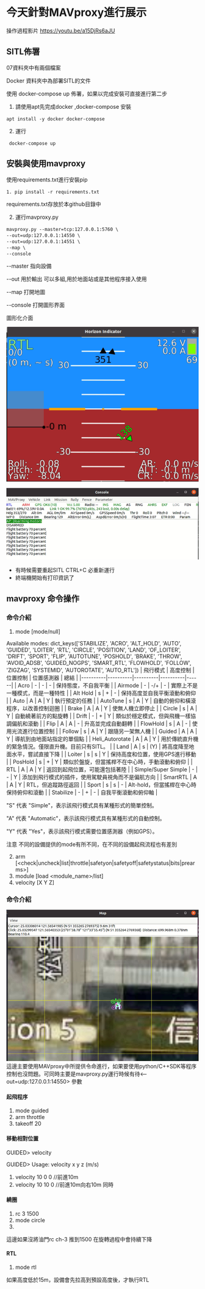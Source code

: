 # 今天針對MAVproxy進行展示

操作過程影片 https://youtu.be/a15DjRs6aJU

## SITL佈署

 07資料夾中有兩個檔案
 
 Docker 資料夾中為部署SITL的文件
 
 使用 docker-compose up 佈署，如果以完成安裝可直接進行第二步
 
 1. 請使用apt先完成docker ,docker-compose 安裝
 ```
 apt install -y docker docker-compose
 ```
2. 運行
```
 docker-compose up 
```

## 安裝與使用mavproxy
 使用requirements.txt進行安裝pip
 ```
 1. pip install -r requirements.txt 
 ```
 
requirements.txt存放於本github目錄中

 2. 運行mavproxy.py
 ```
 mavproxy.py --master=tcp:127.0.0.1:5760 \
 --out=udp:127.0.0.1:14550 \
 --out=udp:127.0.0.1:14551 \
 --map \
 --console 
 ```

 --master 指向設備
 
 --out 用於輸出 可以多組,用於地面站或是其他程序接入使用
 
 --map 打開地圖
 
 --console 打開圖形界面
 
圖形化介面

![](https://github.com/Oliver0804/mavlink_tutorial/blob/main/07/pic/%E6%88%AA%E5%9C%96%202023-05-31%20%E4%B8%8B%E5%8D%881.23.34.png)

![](https://github.com/Oliver0804/mavlink_tutorial/blob/main/07/pic/%E6%88%AA%E5%9C%96%202023-05-31%20%E4%B8%8B%E5%8D%881.23.56.png)


 - 有時候需要重起SITL CTRL+C 必重新運行
 -  終端機開始有打印資訊了


## mavproxy 命令操作
### 命令介紹
1. mode [mode/null]

Available modes:  dict_keys(['STABILIZE', 'ACRO', 'ALT_HOLD', 'AUTO', 'GUIDED', 'LOITER', 'RTL', 'CIRCLE', 'POSITION', 'LAND', 'OF_LOITER', 'DRIFT', 'SPORT', 'FLIP', 'AUTOTUNE', 'POSHOLD', 'BRAKE', 'THROW', 'AVOID_ADSB', 'GUIDED_NOGPS', 'SMART_RTL', 'FLOWHOLD', 'FOLLOW', 'ZIGZAG', 'SYSTEMID', 'AUTOROTATE', 'AUTO_RTL'])
| 飛行模式 | 高度控制 | 位置控制 | 位置感測器 | 總結 |
|----------|----------|----------|----------|------|
| Acro | - | - | - | 保持態度，不自我平衡 |
| Airmode | - | -/+ | - | 實際上不是一種模式，而是一種特性 |
| Alt Hold | s | + | - | 保持高度並自我平衡滾動和俯仰 |
| Auto | A | A | Y | 執行預定的任務 |
| AutoTune | s | A | Y | 自動的俯仰和橫滾程序，以改善控制迴圈 |
| Brake | A | A | Y | 使無人機立即停止 |
| Circle | s | A | Y | 自動繞著前方的點旋轉 |
| Drift | - | + | Y | 類似於穩定模式，但與飛機一樣協調偏航和滾動 |
| Flip | A | A | - | 升高並完成自動翻轉 |
| FlowHold | s | A | - | 使用光流進行位置控制 |
| Follow | s | A | Y | 跟隨另一架無人機 |
| Guided | A | A | Y | 導航到由地面站指定的單個點 |
| Heli_Autorotate | A | A | Y | 用於傳統直升機的緊急情況。僅限直升機。目前只有SITL。 |
| Land | A | s | (Y) | 將高度降至地面水平，嘗試直接下降 |
| Loiter | s | s | Y | 保持高度和位置，使用GPS進行移動 |
| PosHold | s | + | Y | 類似於盤旋，但當搖桿不在中心時，手動滾動和俯仰 |
| RTL | A | A | Y | 返回到起飛位置，可能還包括著陸 |
| Simple/Super Simple | - | - | Y | 添加到飛行模式的插件，使用駕駛員視角而不是偏航方向 |
| SmartRTL | A | A | Y | RTL，但追蹤路徑返回 |
| Sport | s | s | - | Alt-hold，但當搖桿在中心時保持俯仰和滾動 |
| Stabilize | - | + | - | 自我平衡滾動和俯仰軸 |

"S" 代表 "Simple"，表示該飛行模式具有某種形式的簡單控制。

"A" 代表 "Automatic"，表示該飛行模式具有某種形式的自動控制。

"Y" 代表 "Yes"，表示該飛行模式需要位置感測器（例如GPS）。

注意 不同的設備提供的mode有所不同，在不同的設備起飛流程也有差別

2. arm [<check|uncheck|list|throttle|safetyon|safetyoff|safetystatus|bits|prearms>]
3. module [load <module_name>/list]
4. velocity [X Y Z]

### 命令介紹
![](https://github.com/Oliver0804/mavlink_tutorial/blob/main/07/pic/%E6%88%AA%E5%9C%96%202023-05-31%20%E4%B8%8B%E5%8D%881.24.19.png)
這邊主要使用MAVproxy中所提供令命進行，如果要使用python/C++SDK等程序控制也沒問題。可同時主要是mavproxy.py運行時候有待<--out=udp:127.0.0.1:14550> 參數

#### 起飛程序
1. mode guided
2. arm throttle
3. takeoff 20
#### 移動相對位置
GUIDED> velocity

GUIDED> Usage: velocity x y z (m/s)

1. velocity 10 0 0 //前進10m
2. velocity 10 10 0 //前進10m向右10m 同時

#### 繞圈
1. rc 3 1500
2. mode circle
3. 
這邊如果沒將油門rc ch-3 推到1500 在旋轉過程中會持續下降

#### RTL
1. mode rtl

如果高度低於15m，設備會先拉高到預設高度後，才執行RTL


